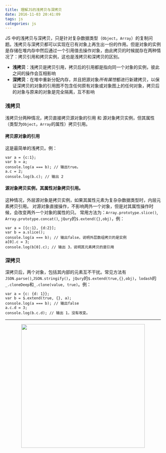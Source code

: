 ```yaml
---
title: 理解JS的浅拷贝与深拷贝
date: 2016-11-03 20:41:09
tags: js
categories: js
---
```


JS 中的浅拷贝与深拷贝，只是针对复杂数据类型（`Object`，`Array`）的复制问题。浅拷贝与深拷贝都可以实现在已有对象上再生出一份的作用。但是对象的实例是存储在堆内存中然后通过一个引用值去操作对象，由此拷贝的时候就存在两种情况了：拷贝引用和拷贝实例，这也是浅拷贝和深拷贝的区别。

<!-- more -->

- **浅拷贝**：浅拷贝是拷贝引用，拷贝后的引用都是指向同一个对象的实例，彼此之间的操作会互相影响
- **深拷贝**：在堆中重新分配内存，并且把源对象*所有属性*都进行新建拷贝，以保证深拷贝的对象的引用图不包含任何原有对象或对象图上的任何对象，拷贝后的对象与原来的对象是完全隔离，互不影响

### 浅拷贝

浅拷贝分两种情况，拷贝直接拷贝源对象的引用 和 源对象拷贝实例，但其属性（类型为`Object`，`Array`的属性）拷贝引用。

#### 拷贝原对象的引用

这是最简单的浅拷贝。例：

```
var a = {c:1};
var b = a;
console.log(a === b); // 输出true。
a.c = 2;
console.log(b.c); // 输出 2

```

#### 源对象拷贝实例，其属性对象拷贝引用。

这种情况，外层源对象是拷贝实例，如果其属性元素为复杂杂数据类型时，内层元素拷贝引用。
对源对象直接操作，不影响两外一个对象，但是对其属性操作时候，会改变两外一个对象的属性的只。
常用方法为：`Array.prototype.slice()`, `Array.prototype.concat()`, `jQury`的`$.extend({},obj)`，例：
```
var a = [{c:1}, {d:2}];
var b = a.slice();
console.log(a === b); // 输出false，说明外层数组拷贝的是实例
a[0].c = 3;
console.log(b[0].c); // 输出 3，说明其元素拷贝的是引用
```

### 深拷贝

深拷贝后，两个对象，包括其内部的元素互不干扰。常见方法有`JSON.parse()`,`JSON.stringify()`，`jQury`的`$.extend(true,{},obj)`，`lodash`的`_.cloneDeep`和`_.clone(value, true)`。例：

```
var a = {c: {d: 1}};
var b = $.extend(true, {}, a);
console.log(a === b); // 输出false
a.c.d = 3;
console.log(b.c.d); // 输出 1，没有改变。
```

---------------

<center><img src="http://ofstpx613.bkt.clouddn.com/giphy%20%281%29.gif" width="400" ></center>
